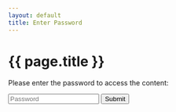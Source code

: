 ```yaml
---
layout: default
title: Enter Password
---
```


<h1>{{ page.title }}</h1>
<p>Please enter the password to access the content:</p>

<!-- Password Input Section -->
<div id="password-section">
  <input type="password" id="password-input" placeholder="Password">
  <button id="submit-password">Submit</button>
  <div class="error-message" id="error-message"></div>
</div>

<script>
  (function() {
  const _0x5678 = "dm-notes/", _0x9abc = document["getElementById"]("password-input"), _0x1234 = "secret", _0xdef0 = document["getElementById"]("submit-password"), _0x123abc = document["getElementById"]("error-message");

  _0xdef0["addEventListener"]("click", function() {
    if (_0x9abc["value"] === _0x1234) {
      window["location"]["href"] = _0x5678;
    } else {
      _0x123abc["textContent"] = "Incorrect password. Please try again.";
    }
  });
})();
</script>

